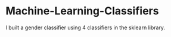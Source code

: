 # Machine-Learning-Classifiers
I built a gender classifier using 4 classifiers in the sklearn library.
